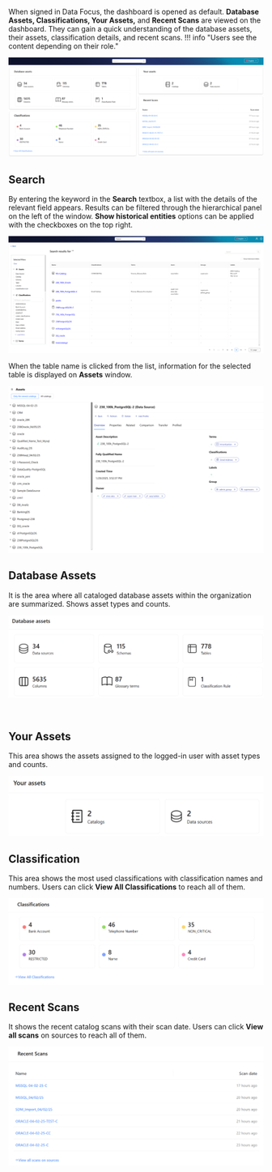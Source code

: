 When signed in Data Focus, the dashboard is opened as default. **Database Assets, Classifications, Your Assets,** and **Recent Scans** are viewed on the dashboard. They can gain a quick understanding of the database assets, their assets, classification details, and recent scans. 
!!! info "Users see the content depending on their role."

![ ](images\df-dashboard2.PNG)

## Search

By entering the keyword in the **Search** textbox, a list with the details of the relevant field appears. Results can be filtered through the hierarchical panel on the left of the window. **Show historical entities** options can be applied with the checkboxes on the top right.  

![ ](images\df-search.PNG)

When the table name is clicked from the list, information for the selected table is displayed on **Assets** window.

![ ](images\df-searchtable.PNG)

## Database Assets
It is the area where all cataloged database assets within the organization are summarized. Shows asset types and counts.
  
![ ](images\df-dbassets.PNG)

 
## Your Assets
This area shows the assets assigned to the logged-in user with asset types and counts.
 
![ ](images\df-yourassets.PNG)
## Classification
This area shows the most used classifications with classification names and numbers. Users can click **View All Classifications** to reach all of them.
 
![ ](images\df-dashclass.PNG)
## Recent Scans
It shows the recent catalog scans with their scan date. Users can click **View all scans** on sources to reach all of them.
 
![ ](images\df-recscans.PNG)